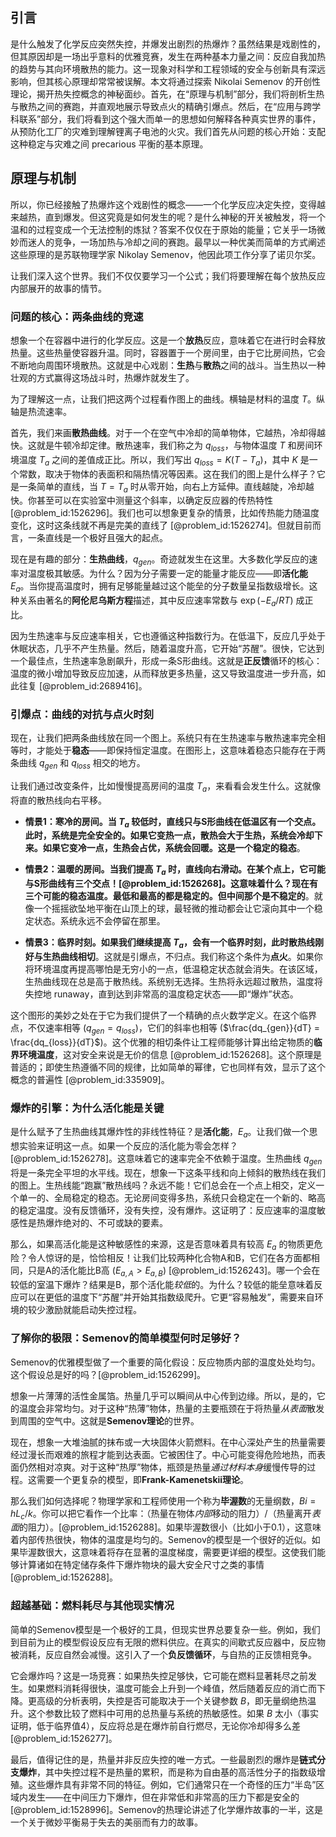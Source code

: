 ## 引言
是什么触发了化学反应突然失控，并爆发出剧烈的热爆炸？虽然结果是戏剧性的，但其原因却是一场出乎意料的优雅竞赛，发生在两种基本力量之间：反应自我加热的趋势与其向环境散热的能力。这一现象对科学和工程领域的安全与创新具有深远影响，但其核心原理却常常被误解。本文将通过探索 Nikolai Semenov 的开创性理论，揭开热失控概念的神秘面纱。首先，在“原理与机制”部分，我们将剖析生热与散热之间的赛跑，并直观地展示导致点火的精确引爆点。然后，在“应用与跨学科联系”部分，我们将看到这个强大而单一的思想如何解释各种真实世界的事件，从预防化工厂的灾难到理解锂离子电池的火灾。我们首先从问题的核心开始：支配这种稳定与灾难之间 precarious 平衡的基本原理。

## 原理与机制

所以，你已经接触了热爆炸这个戏剧性的概念——一个化学反应决定失控，变得越来越热，直到爆发。但这究竟是如何发生的呢？是什么神秘的开关被触发，将一个温和的过程变成一个无法控制的炼狱？答案不仅仅在于原始的能量；它关乎一场微妙而迷人的竞争，一场加热与冷却之间的赛跑。最早以一种优美而简单的方式阐述这些原理的是苏联物理学家 Nikolay Semenov，他因此项工作分享了诺贝尔奖。

让我们深入这个世界。我们不仅仅要学习一个公式；我们将要理解在每个放热反应内部展开的故事的情节。

### 问题的核心：两条曲线的竞速

想象一个在容器中进行的化学反应。这是一个**放热**反应，意味着它在进行时会释放热量。这些热量使容器升温。同时，容器置于一个房间里，由于它比房间热，它会不断地向周围环境散热。这就是中心戏剧：**生热**与**散热**之间的战斗。当生热以一种壮观的方式赢得这场战斗时，热爆炸就发生了。

为了理解这一点，让我们把这两个过程看作图上的曲线。横轴是材料的温度 $T$。纵轴是热流速率。

首先，我们来画**散热曲线**。对于一个在空气中冷却的简单物体，它越热，冷却得越快。这就是牛顿冷却定律。散热速率，我们称之为 $q_{loss}$，与物体温度 $T$ 和房间环境温度 $T_a$ 之间的差值成正比。所以，我们写出 $q_{loss} = K(T - T_a)$，其中 $K$ 是一个常数，取决于物体的表面积和隔热情况等因素。这在我们的图上是什么样子？它是一条简单的直线，当 $T=T_a$ 时从零开始，向右上方延伸。直线越陡，冷却越快。你甚至可以在实验室中测量这个斜率，以确定反应器的传热特性 [@problem_id:1526296]。我们也可以想象更复杂的情景，比如传热能力随温度变化，这时这条线就不再是完美的直线了 [@problem_id:1526274]。但就目前而言，一条直线是一个极好且强大的起点。

现在是有趣的部分：**生热曲线**，$q_{gen}$。奇迹就发生在这里。大多数化学反应的速率对温度极其敏感。为什么？因为分子需要一定的能量才能反应——即**活化能** $E_a$。当你提高温度时，拥有足够能量越过这个能垒的分子数量呈指数级增长。这种关系由著名的**阿伦尼乌斯方程**描述，其中反应速率常数与 $\exp(-E_a / RT)$ 成正比。

因为生热速率与反应速率相关，它也遵循这种指数行为。在低温下，反应几乎处于休眠状态，几乎不产生热量。然后，随着温度升高，它开始“苏醒”。很快，它达到一个最佳点，生热速率急剧飙升，形成一条S形曲线。这就是**正反馈**循环的核心：温度的微小增加导致反应加速，从而释放更多热量，这又导致温度进一步升高，如此往复 [@problem_id:2689416]。

### 引爆点：曲线的对抗与点火时刻

现在，让我们把两条曲线放在同一个图上。系统只有在生热速率与散热速率完全相等时，才能处于**稳态**——即保持恒定温度。在图形上，这意味着稳态只能存在于两条曲线 $q_{gen}$ 和 $q_{loss}$ 相交的地方。

让我们通过改变条件，比如慢慢提高房间的温度 $T_a$，来看看会发生什么。这就像将直的散热线向右平移。

- **情景1：寒冷的房间。**当 $T_a$ 较低时，直线只与S形曲线在低温区有一个交点。此时，系统是完全安全的。如果它变热一点，散热会大于生热，系统会冷却下来。如果它变冷一点，生热会占优，系统会回暖。这是一个**稳定的稳态**。

- **情景2：温暖的房间。**当我们提高 $T_a$ 时，直线向右滑动。在某个点上，它可能与S形曲线有三个交点！[@problem_id:1526268]。这意味着什么？现在有三个可能的稳态温度。最低和最高的都是稳定的。但中间那个是**不稳定的**。就像一个摇摇欲坠地平衡在山顶上的球，最轻微的推动都会让它滚向其中一个稳定状态。系统永远不会停留在那里。

- **情景3：临界时刻。**如果我们继续提高 $T_a$，会有一个临界时刻，此时散热线刚好与生热曲线**相切**。这就是引爆点，不归点。我们称这个条件为**点火**。如果你将环境温度再提高哪怕是无穷小的一点，低温稳定状态就会消失。在该区域，生热曲线现在总是高于散热线。系统别无选择。生热将永远超过散热，温度将失控地 runaway，直到达到非常高的温度稳定状态——即“爆炸”状态。

这个图形的美妙之处在于它为我们提供了一个精确的点火数学定义。在这个临界点，不仅速率相等 ($q_{gen} = q_{loss}$)，它们的斜率也相等 ($\frac{dq_{gen}}{dT} = \frac{dq_{loss}}{dT}$)。这个优雅的相切条件让工程师能够计算出给定物质的**临界环境温度**，这对安全来说是无价的信息 [@problem_id:1526268]。这个原理是普适的；即使生热遵循不同的规律，比如简单的幂律，它也同样有效，显示了这个概念的普遍性 [@problem_id:335909]。

### 爆炸的引擎：为什么活化能是关键

是什么赋予了生热曲线其爆炸性的非线性特征？是**活化能**，$E_a$。让我们做一个思想实验来证明这一点。如果一个反应的活化能为零会怎样？[@problem_id:1526278]。这意味着它的速率完全不依赖于温度。生热曲线 $q_{gen}$ 将是一条完全平坦的水平线。现在，想象一下这条平线和向上倾斜的散热线在我们的图上。生热线能“跑赢”散热线吗？永远不能！它们总会在一个点上相交，定义一个单一的、全局稳定的稳态。无论房间变得多热，系统只会稳定在一个新的、略高的稳定温度。没有反馈循环，没有失控，没有爆炸。这证明了：反应速率的温度敏感性是热爆炸绝对的、不可或缺的要素。

那么，如果高活化能是这种敏感性的来源，这是否意味着具有较高 $E_a$ 的物质更危险？令人惊讶的是，恰恰相反！让我们比较两种化合物A和B，它们在各方面都相同，只是A的活化能比B高 ($E_{a,A} \gt E_{a,B}$) [@problem_id:1526243]。哪一个会在较低的室温下爆炸？结果是B，那个活化能*较低*的。为什么？较低的能垒意味着反应可以在更低的温度下“苏醒”并开始其指数级爬升。它更“容易触发”，需要来自环境的较少激励就能启动失控过程。

### 了解你的极限：Semenov的简单模型何时足够好？

Semenov的优雅模型做了一个重要的简化假设：反应物质内部的温度处处均匀。这个假设总是好的吗？[@problem_id:1526299]。

想象一片薄薄的活性金属箔。热量几乎可以瞬间从中心传到边缘。所以，是的，它的温度会非常均匀。对于这种“热薄”物体，热量的主要瓶颈在于将热量*从表面*散发到周围的空气中。这就是**Semenov理论**的世界。

现在，想象一大堆油腻的抹布或一大块固体火箭燃料。在中心深处产生的热量需要经过漫长而艰难的旅程才能到达表面。它被困住了。中心可能变得危险地热，而表面仍然相对凉爽。对于这种“热厚”物体，瓶颈是热量*通过材料本身*缓慢传导的过程。这需要一个更复杂的模型，即**Frank-Kamenetskii理论**。

那么我们如何选择呢？物理学家和工程师使用一个称为**毕渥数**的无量纲数，$Bi = hL_c/k$。你可以把它看作一个比率：（热量在物体*内部*移动的阻力）/（热量离开*表面*的阻力）。[@problem_id:1526288]。如果毕渥数很小（比如小于0.1），这意味着内部传热很快，物体的温度是均匀的。Semenov的模型是一个很好的近似。如果毕渥数很大，这意味着将存在显著的温度梯度，需要更详细的模型。这使我们能够计算诸如在特定储存条件下爆炸物块的最大安全尺寸之类的事情 [@problem_id:1526288]。

### 超越基础：燃料耗尽与其他现实情况

简单的Semenov模型是一个极好的工具，但现实世界总要复杂一些。例如，我们到目前为止的模型假设反应有无限的燃料供应。在真实的间歇式反应器中，反应物被消耗，反应自然会减慢。这引入了一个**负反馈循环**，与自热的正反馈相竞争。

它会爆炸吗？这是一场竞赛：如果热失控足够快，它可能在燃料显著耗尽之前发生。如果燃料消耗得很快，温度可能会上升到一个峰值，然后随着反应的消亡而下降。更高级的分析表明，失控是否可能取决于一个关键参数 $B$，即无量纲绝热温升。这个参数比较了燃料中可用的总热量与系统的热敏感性。如果 $B$ 太小（事实证明，低于临界值4），反应将总是在爆炸前自行燃尽，无论你冷却得多么差 [@problem_id:1526277]。

最后，值得记住的是，热量并非反应失控的唯一方式。一些最剧烈的爆炸是**链式分支爆炸**，其中失控过程不是热量的累积，而是称为自由基的高活性分子的指数级增殖。这些爆炸具有非常不同的特征。例如，它们通常只在一个奇怪的压力“半岛”区域内发生——在中间压力下爆炸，但在非常低和非常高的压力下都是安全的 [@problem_id:1528996]。Semenov的热理论讲述了化学爆炸故事的一半，这是一个关于微妙平衡易于失去的美丽而有力的故事。

